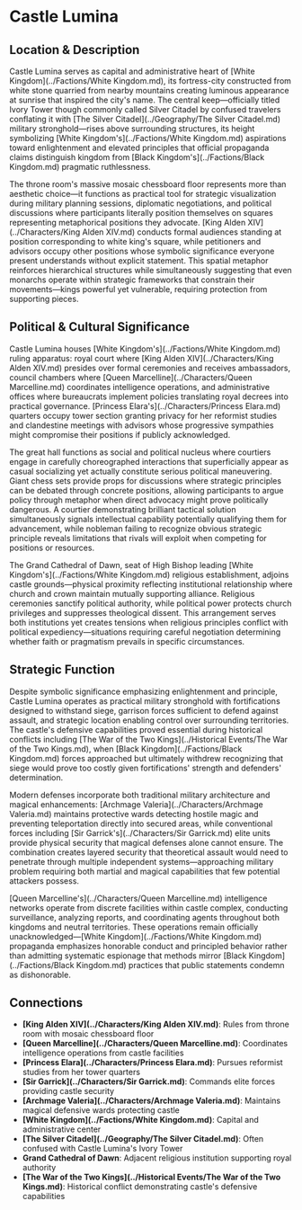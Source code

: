 <!-- Expanded by AI: 2025-10-13 -->

# Castle Lumina

## Location & Description

Castle Lumina serves as capital and administrative heart of [White Kingdom](../Factions/White Kingdom.md), its fortress-city constructed from white stone quarried from nearby mountains creating luminous appearance at sunrise that inspired the city's name. The central keep—officially titled Ivory Tower though commonly called Silver Citadel by confused travelers conflating it with [The Silver Citadel](../Geography/The Silver Citadel.md) military stronghold—rises above surrounding structures, its height symbolizing [White Kingdom's](../Factions/White Kingdom.md) aspirations toward enlightenment and elevated principles that official propaganda claims distinguish kingdom from [Black Kingdom's](../Factions/Black Kingdom.md) pragmatic ruthlessness.

The throne room's massive mosaic chessboard floor represents more than aesthetic choice—it functions as practical tool for strategic visualization during military planning sessions, diplomatic negotiations, and political discussions where participants literally position themselves on squares representing metaphorical positions they advocate. [King Alden XIV](../Characters/King Alden XIV.md) conducts formal audiences standing at position corresponding to white king's square, while petitioners and advisors occupy other positions whose symbolic significance everyone present understands without explicit statement. This spatial metaphor reinforces hierarchical structures while simultaneously suggesting that even monarchs operate within strategic frameworks that constrain their movements—kings powerful yet vulnerable, requiring protection from supporting pieces.

## Political & Cultural Significance

Castle Lumina houses [White Kingdom's](../Factions/White Kingdom.md) ruling apparatus: royal court where [King Alden XIV](../Characters/King Alden XIV.md) presides over formal ceremonies and receives ambassadors, council chambers where [Queen Marcelline](../Characters/Queen Marcelline.md) coordinates intelligence operations, and administrative offices where bureaucrats implement policies translating royal decrees into practical governance. [Princess Elara's](../Characters/Princess Elara.md) quarters occupy tower section granting privacy for her reformist studies and clandestine meetings with advisors whose progressive sympathies might compromise their positions if publicly acknowledged.

The great hall functions as social and political nucleus where courtiers engage in carefully choreographed interactions that superficially appear as casual socializing yet actually constitute serious political maneuvering. Giant chess sets provide props for discussions where strategic principles can be debated through concrete positions, allowing participants to argue policy through metaphor when direct advocacy might prove politically dangerous. A courtier demonstrating brilliant tactical solution simultaneously signals intellectual capability potentially qualifying them for advancement, while nobleman failing to recognize obvious strategic principle reveals limitations that rivals will exploit when competing for positions or resources.

The Grand Cathedral of Dawn, seat of High Bishop leading [White Kingdom's](../Factions/White Kingdom.md) religious establishment, adjoins castle grounds—physical proximity reflecting institutional relationship where church and crown maintain mutually supporting alliance. Religious ceremonies sanctify political authority, while political power protects church privileges and suppresses theological dissent. This arrangement serves both institutions yet creates tensions when religious principles conflict with political expediency—situations requiring careful negotiation determining whether faith or pragmatism prevails in specific circumstances.

## Strategic Function

Despite symbolic significance emphasizing enlightenment and principle, Castle Lumina operates as practical military stronghold with fortifications designed to withstand siege, garrison forces sufficient to defend against assault, and strategic location enabling control over surrounding territories. The castle's defensive capabilities proved essential during historical conflicts including [The War of the Two Kings](../Historical Events/The War of the Two Kings.md), when [Black Kingdom](../Factions/Black Kingdom.md) forces approached but ultimately withdrew recognizing that siege would prove too costly given fortifications' strength and defenders' determination.

Modern defenses incorporate both traditional military architecture and magical enhancements: [Archmage Valeria](../Characters/Archmage Valeria.md) maintains protective wards detecting hostile magic and preventing teleportation directly into secured areas, while conventional forces including [Sir Garrick's](../Characters/Sir Garrick.md) elite units provide physical security that magical defenses alone cannot ensure. The combination creates layered security that theoretical assault would need to penetrate through multiple independent systems—approaching military problem requiring both martial and magical capabilities that few potential attackers possess.

[Queen Marcelline's](../Characters/Queen Marcelline.md) intelligence networks operate from discrete facilities within castle complex, conducting surveillance, analyzing reports, and coordinating agents throughout both kingdoms and neutral territories. These operations remain officially unacknowledged—[White Kingdom](../Factions/White Kingdom.md) propaganda emphasizes honorable conduct and principled behavior rather than admitting systematic espionage that methods mirror [Black Kingdom](../Factions/Black Kingdom.md) practices that public statements condemn as dishonorable.

## Connections

- **[King Alden XIV](../Characters/King Alden XIV.md)**: Rules from throne room with mosaic chessboard floor
- **[Queen Marcelline](../Characters/Queen Marcelline.md)**: Coordinates intelligence operations from castle facilities
- **[Princess Elara](../Characters/Princess Elara.md)**: Pursues reformist studies from her tower quarters
- **[Sir Garrick](../Characters/Sir Garrick.md)**: Commands elite forces providing castle security
- **[Archmage Valeria](../Characters/Archmage Valeria.md)**: Maintains magical defensive wards protecting castle
- **[White Kingdom](../Factions/White Kingdom.md)**: Capital and administrative center
- **[The Silver Citadel](../Geography/The Silver Citadel.md)**: Often confused with Castle Lumina's Ivory Tower
- **Grand Cathedral of Dawn**: Adjacent religious institution supporting royal authority
- **[The War of the Two Kings](../Historical Events/The War of the Two Kings.md)**: Historical conflict demonstrating castle's defensive capabilities
